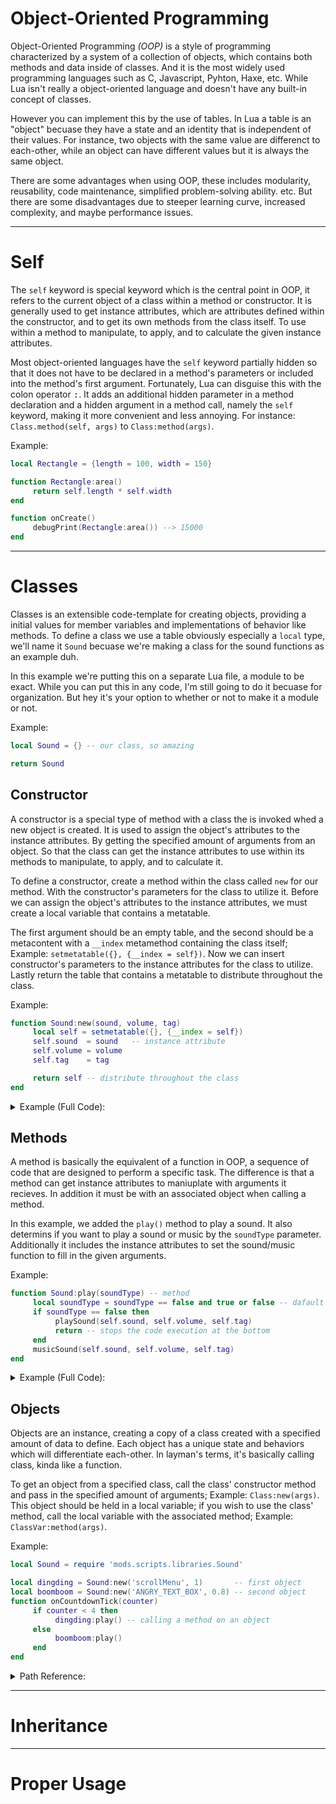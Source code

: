# Object-Oriented Programming
Object-Oriented Programming _(OOP)_ is a style of programming characterized by a system of a collection of objects, which contains both methods and data inside of classes. And it is the most widely used programming languages such as C, Javascript, Pyhton, Haxe, etc. While Lua isn't really a object-oriented language and doesn't have any built-in concept of classes. 

However you can implement this by the use of tables. In Lua a table is an "object" becuase they have a state and an identity that is independent of their values. For instance, two objects with the same value are differenct to each-other, while an object can have different values but it is always the same object.

There are some advantages when using OOP, these includes modularity, reusability, code maintenance, simplified problem-solving ability. etc. But there are some disadvantages due to steeper learning curve, increased complexity, and maybe performance issues.

***

# Self
The `self` keyword is special keyword which is the central point in OOP, it refers to the current object of a class within a method or constructor. It is generally used to get instance attributes, which are attributes defined within the constructor, and to get its own methods from the class itself. To use within a method to manipulate, to apply, and to calculate the given instance attributes.

Most object-oriented languages have the `self` keyword partially hidden so that it does not have to be declared in a method's parameters or included into the method's first argument. Fortunately, Lua can disguise this with the colon operator <kbd>:</kbd>. It adds an additional hidden parameter in a method declaration and a hidden argument in a method call, namely the `self` keyword, making it more convenient and less annoying. For instance: `Class.method(self, args)` to `Class:method(args)`.

Example:
```lua
local Rectangle = {length = 100, width = 150}

function Rectangle:area()
     return self.length * self.width
end

function onCreate()
     debugPrint(Rectangle:area()) --> 15000
end
```

***

# Classes
Classes is an extensible code-template for creating objects, providing a initial values for member variables and implementations of behavior like methods. To define a class we use a table obviously especially a `local` type, we'll name it `Sound` becuase we're making a class for the sound functions as an example duh.

In this example we're putting this on a separate Lua file, a module to be exact. While you can put this in any code, I'm still going to do it becuase for organization. But hey it's your option to whether or not to make it a module or not.

Example:
```lua
local Sound = {} -- our class, so amazing

return Sound
```

## Constructor
A constructor is a special type of method with a class the is invoked whed a new object is created. It is used to assign the object's attributes to the instance attributes. By getting the specified amount of arguments from an object. So that the class can get the instance attributes to use within its methods to manipulate, to apply, and to calculate it.

To define a constructor, create a method within the class called `new` for our method. With the constructor's parameters for the class to utilize it. Before we can assign the object's attributes to the instance attributes, we must create a local variable that contains a metatable. 

The first argument should be an empty table, and the second should be a metacontent with a `__index` metamethod containing the class itself; Example: `setmetatable({}, {__index = self})`. Now we can insert constructor's parameters to the instance attributes for the class to utilize. Lastly return the table that contains a metatable to distribute throughout the class.

Example:
```lua
function Sound:new(sound, volume, tag)
     local self = setmetatable({}, {__index = self})
     self.sound  = sound   -- instance attribute
     self.volume = volume
     self.tag    = tag

     return self -- distribute throughout the class
end
```

<details><summary>Example (Full Code):</summary>
<p>

```lua
local Sound = {} -- our class, so amazing

function Sound:new(sound, volume, tag) -- constructor
     local self = setmetatable({}, {__index = self})
     self.sound  = sound   -- instance attribute
     self.volume = volume
     self.tag    = tag

     return self -- distribute throughout the class
end

return Sound
```

</p>
</details>

## Methods
A method is basically the equivalent of a function in OOP, a sequence of code that are designed to perform a specific task. The difference is that a method can get instance attributes to maniuplate with arguments it recieves. In addition it must be with an associated object when calling a method.

In this example, we added the `play()` method to play a sound. It also determins if you want to play a sound or music by the `soundType` parameter. Additionally it includes the instance attributes to set the sound/music function to fill in the given arguments.

Example:
```lua
function Sound:play(soundType) -- method
     local soundType = soundType == false and true or false -- dafault value: false
     if soundType == false then
          playSound(self.sound, self.volume, self.tag)
          return -- stops the code execution at the bottom
     end
     musicSound(self.sound, self.volume, self.tag)
end
```

<details><summary>Example (Full Code):</summary>
<p>

```lua
local Sound = {} -- our class, so amazing

function Sound:new(sound, volume, tag) -- constructor
     local self = setmetatable({}, {__index = self})
     self.sound  = sound   -- instance attribute
     self.volume = volume
     self.tag    = tag

     return self -- distribute throughout the class
end

function Sound:play(soundType) -- method
     local soundType = soundType == false and true or false -- dafault value: false
     if soundType == false then
          playSound(self.sound, self.volume, self.tag)
          return -- stops the code execution at the bottom
     end
     musicSound(self.sound, self.volume, self.tag)
end

function Sound:remove() -- removes the instance attributes and object
     setmetatable(self, nil)
end

return Sound
```

</p>
</details>

## Objects
Objects are an instance, creating a copy of a class created with a specified amount of data to define. Each object has a unique state and behaviors which will differentiate each-other. In layman's terms, it's basically calling class, kinda like a function.

To get an object from a specified class, call the class' constructor method and pass in the specified amount of arguments; Example: `Class:new(args)`. This object should be held in a local variable; if you wish to use the class' method, call the local variable with the associated method; Example: `ClassVar:method(args)`.

Example:
```lua
local Sound = require 'mods.scripts.libraries.Sound'

local dingding = Sound:new('scrollMenu', 1)       -- first object
local boomboom = Sound:new('ANGRY_TEXT_BOX', 0.8) -- second object
function onCountdownTick(counter)
     if counter < 4 then
          dingding:play() -- calling a method on an object
     else
          boomboom:play()
     end
end
```

<details><summary>Path Reference:</summary>
<p>

```txt
mods
└─scripts
  ├─libraries
  │ └─Sound.lua
  └─script.lua
```

</p>
</details>

***

# Inheritance

***

# Proper Usage
<!-- But it should only be used when you have a complex system with multiple methods that require a lot of interaction between different objects. It is also best for reusability and modularity becuase of the creation and reusing of objects. -->
